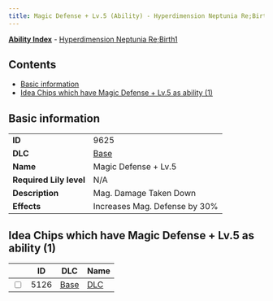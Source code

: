 ```yaml
---
title: Magic Defense + Lv.5 (Ability) - Hyperdimension Neptunia Re;Birth1
---
```


[**Ability Index**](/neptunia/rb1/ability/index.html) - [Hyperdimension Neptunia Re;Birth1](/neptunia/rb1)

## Contents

- [Basic information](#basic-information)
- [Idea Chips which have Magic Defense + Lv.5 as ability (1)](#idea-chips-which-have-magic-defense-lv5-as-ability-1)

## Basic information

|   |   |
| -- | -- |
| **ID** | 9625 |
| **DLC** | [Base](/neptunia/rb1/dlc/1-base.html) |
| **Name** | Magic Defense + Lv.5 |
| **Required Lily level** | N/A |
| **Description** | Mag. Damage Taken Down |
| **Effects** | Increases Mag. Defense by 30% |


## Idea Chips which have Magic Defense + Lv.5 as ability (1)

|    | ID | DLC | Name |
| -- | -- | --- | ---- |
| <input type="checkbox" id="rb1-item-1-5126" class="trackbox" /> | 5126 | [Base](/neptunia/rb1/dlc/1-base.html) | [DLC](/neptunia/rb1/item/1-5126-dlc.html) |
